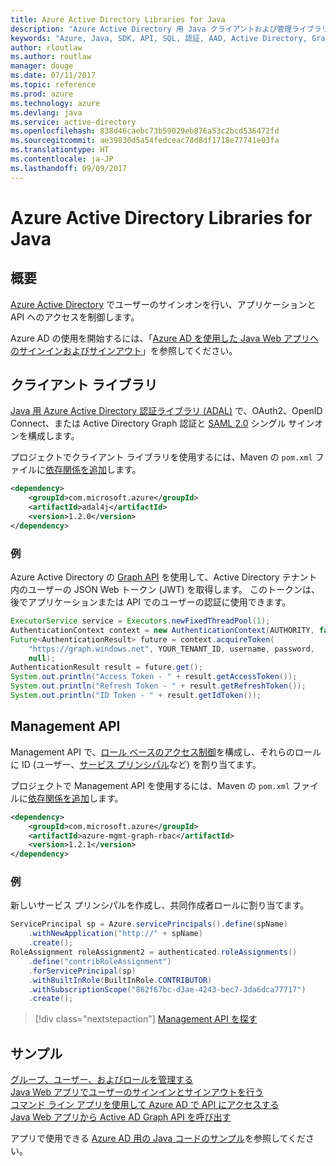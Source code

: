 ```yaml
---
title: Azure Active Directory Libraries for Java
description: "Azure Active Directory 用 Java クライアントおよび管理ライブラリのリファレンス ドキュメント"
keywords: "Azure, Java, SDK, API, SQL, 認証, AAD, Active Directory, Graph, OAuth 2.0"
author: rloutlaw
ms.author: routlaw
manager: douge
ms.date: 07/11/2017
ms.topic: reference
ms.prod: azure
ms.technology: azure
ms.devlang: java
ms.service: active-directory
ms.openlocfilehash: 838d46caebc73b59029eb876a53c2bcd536472fd
ms.sourcegitcommit: ae39830d5a54fedceac78d8df1718e77741e03fa
ms.translationtype: HT
ms.contentlocale: ja-JP
ms.lasthandoff: 09/09/2017
---
```

# <a name="azure-active-directory-libraries-for-java"></a>Azure Active Directory Libraries for Java

## <a name="overview"></a>概要

[Azure Active Directory](/azure/active-directory/active-directory-whatis) でユーザーのサインオンを行い、アプリケーションと API へのアクセスを制御します。

Azure AD の使用を開始するには、「[Azure AD を使用した Java Web アプリへのサインインおよびサインアウト](/azure/active-directory/develop/active-directory-devquickstarts-webapp-java)」を参照してください。

## <a name="client-library"></a>クライアント ライブラリ

[Java 用 Azure Active Directory 認証ライブラリ (ADAL)](https://github.com/AzureAD/azure-activedirectory-library-for-java) で、OAuth2、OpenID Connect、または Active Directory Graph 認証と [SAML 2.0](https://docs.microsoft.com/azure/active-directory/develop/active-directory-saml-protocol-reference) シングル サインオンを構成します。

プロジェクトでクライアント ライブラリを使用するには、Maven の `pom.xml` ファイルに[依存関係を追加](https://maven.apache.org/guides/getting-started/index.html#How_do_I_use_external_dependencies)します。

```XML
<dependency>
    <groupId>com.microsoft.azure</groupId>
    <artifactId>adal4j</artifactId>
    <version>1.2.0</version>
</dependency>
```   

### <a name="example"></a>例

Azure Active Directory の [Graph API](https://docs.microsoft.com/azure/active-directory/develop/active-directory-graph-api) を使用して、Active Directory テナント内のユーザーの JSON Web トークン (JWT) を取得します。 このトークンは、後でアプリケーションまたは API でのユーザーの認証に使用できます。

```java
ExecutorService service = Executors.newFixedThreadPool(1);
AuthenticationContext context = new AuthenticationContext(AUTHORITY, false, service);
Future<AuthenticationResult> future = context.acquireToken(
    "https://graph.windows.net", YOUR_TENANT_ID, username, password,
    null);
AuthenticationResult result = future.get();
System.out.println("Access Token - " + result.getAccessToken());
System.out.println("Refresh Token - " + result.getRefreshToken());
System.out.println("ID Token - " + result.getIdToken());
```

## <a name="management-api"></a>Management API

Management API で、[ロール ベースのアクセス制御](/azure/active-directory/role-based-access-control-what-is)を構成し、それらのロールに ID (ユーザー、[サービス プリンシパル](https://docs.microsoft.com/en-us/azure/active-directory/develop/active-directory-application-objects)など) を割り当てます。 

プロジェクトで Management API を使用するには、Maven の `pom.xml` ファイルに[依存関係を追加](https://maven.apache.org/guides/getting-started/index.html#How_do_I_use_external_dependencies)します。

```XML
<dependency>
    <groupId>com.microsoft.azure</groupId>
    <artifactId>azure-mgmt-graph-rbac</artifactId>
    <version>1.2.1</version>
</dependency>
```

### <a name="example"></a>例 

新しいサービス プリンシパルを作成し、共同作成者ロールに割り当てます。

```java
ServicePrincipal sp = Azure.servicePrincipals().define(spName)
    .withNewApplication("http://" + spName)
    .create();
RoleAssignment roleAssignment2 = authenticated.roleAssignments()
    .define("contribRoleAssignment")
    .forServicePrincipal(sp)
    .withBuiltInRole(BuiltInRole.CONTRIBUTOR)
    .withSubscriptionScope("862f67bc-d3ae-4243-bec7-3da6dca77717")
    .create();
```

> [!div class="nextstepaction"]
> [Management API を探す](/java/api/overview/azure/activedirectory/managementapi)


## <a name="samples"></a>サンプル

[グループ、ユーザー、およびロールを管理する](https://github.com/Azure-Samples/aad-java-browse-graph-and-manage-roles)    
[Java Web アプリでユーザーのサインインとサインアウトを行う](https://github.com/Azure-Samples/active-directory-java-webapp-openidconnect)    
[コマンド ライン アプリを使用して Azure AD で API にアクセスする](https://github.com/Azure-Samples/active-directory-java-native-headless)   
[Java Web アプリから Active AD Graph API を呼び出す](https://github.com/Azure-Samples/active-directory-java-graphapi-web/)  

アプリで使用できる [Azure AD 用の Java コードのサンプル](https://azure.microsoft.com/en-us/resources/samples/?term=active+directory&platform=java)を参照してください。
